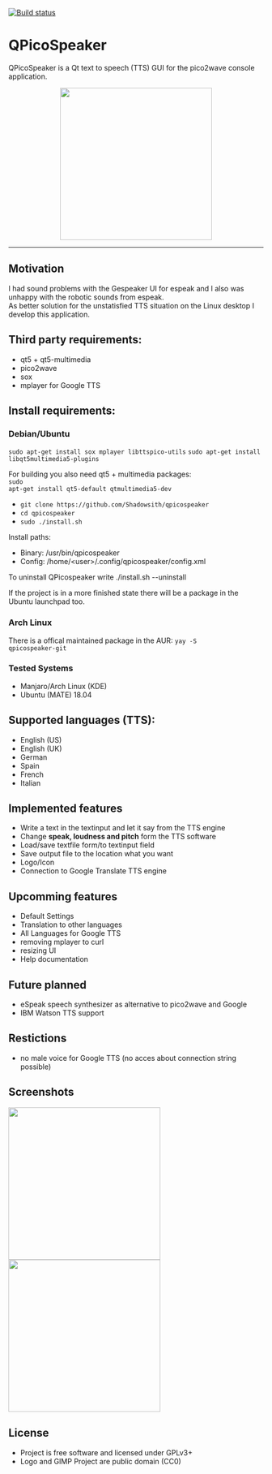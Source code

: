 [![Build status](https://ci.appveyor.com/api/projects/status/c0vgtl5t23s1axq0?svg=true)](https://ci.appveyor.com/project/Shadowsith/qpicospeaker)

# QPicoSpeaker

QPicoSpeaker is a Qt text to speech (TTS) GUI for the pico2wave console application.

<div align="center">
   <img src="https://shadowsith.de/qpicospeaker/qpicospeaker.png" width="300px" heigth="300px">
</div>

---

## Motivation
I had sound problems with the Gespeaker UI for espeak and I also was unhappy with the robotic sounds from espeak.<br>
As better solution for the unstatisfied TTS situation on the Linux desktop I develop this application.<br>

## Third party requirements:
* qt5 + qt5-multimedia
* pico2wave
* sox
* mplayer for Google TTS

## Install requirements:
### Debian/Ubuntu
<code>sudo apt-get install sox mplayer libttspico-utils</code>
<code>sudo apt-get install libqt5multimedia5-plugins</code>

For building you also need qt5 + multimedia packages:<br>
<code>sudo apt-get install qt5-default qtmultimedia5-dev</code>

* `git clone https://github.com/Shadowsith/qpicospeaker`
* `cd qpicospeaker`
* `sudo ./install.sh`

Install paths:
* Binary: /usr/bin/qpicospeaker
* Config: /home/\<user\>/.config/qpicospeaker/config.xml

To uninstall QPicospeaker write ./install.sh --uninstall

If the project is in a more finished state there will be a package in the Ubuntu launchpad too.

### Arch Linux
There is a offical maintained package in the AUR:
<code>yay -S qpicospeaker-git</code>

### Tested Systems
* Manjaro/Arch Linux (KDE)
* Ubuntu (MATE) 18.04

## Supported languages (TTS):
* English (US)
* English (UK)
* German
* Spain
* French
* Italian

## Implemented features
* Write a text in the textinput and let it say from the TTS engine
* Change **speak, loudness and pitch** form the TTS software
* Load/save textfile form/to textinput field
* Save output file to the location what you want
* Logo/Icon
* Connection to Google Translate TTS engine

## Upcomming features
* Default Settings
* Translation to other languages
* All Languages for Google TTS
* removing mplayer to curl
* resizing UI
* Help documentation

## Future planned
* eSpeak speech synthesizer as alternative to pico2wave and Google
* IBM Watson TTS support

## Restictions
* no male voice for Google TTS (no acces about connection string possible)

## Screenshots
<div style="display: block;">
   <img src="https://shadowsith.de/qpicospeaker/qpicospeaker_example1.png" width="300px" heigth="400px">
   <img src="https://shadowsith.de/qpicospeaker/qpicospeaker_example2.png" width="300px" heigth="400px">
</div>

## License
* Project is free software and licensed under GPLv3+
* Logo and GIMP Project are public domain (CC0)

